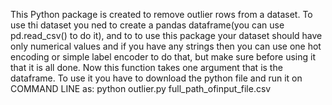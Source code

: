 This Python package is created to remove outlier rows from a dataset.
To use thi dataset you ned to create a pandas dataframe(you can use 
pd.read_csv() to do it), and to to use this package your dataset
should have only numerical values and if you have any strings
then you can use one hot encoding or simple label encoder to do that,
but make sure before using it that it is all done.
Now this function takes one argument that is the dataframe.
To use it you have to download the python file and run 
it on COMMAND LINE as:
python outlier.py full_path_ofinput_file.csv
